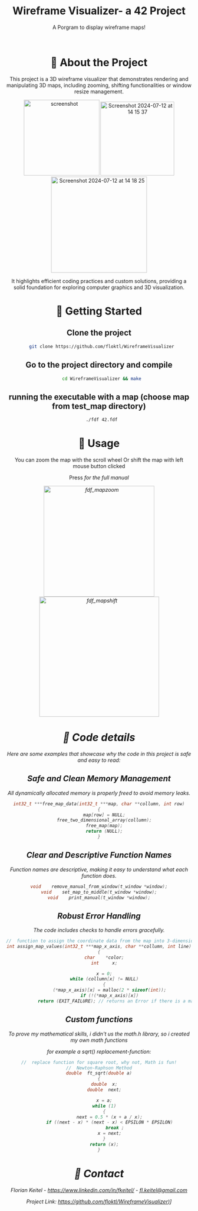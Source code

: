 <div align="center">

  <h1>Wireframe Visualizer- a 42 Project</h1>

  <p>
    A Porgram to display wireframe maps!
  </p>

<br />

<!-- About the Project -->
# :star2: About the Project

This project is a 3D wireframe visualizer that demonstrates rendering and manipulating 3D maps, including zooming, shifting functionalities or window resize management.


  <img src="https://github.com/floktl/WireframeVisualizer/assets/147641602/e2fc293a-a417-4f95-91b2-a0aebaa5ac61" alt="screenshot" width="205">

<img width="200" alt="Screenshot 2024-07-12 at 14 15 37" src="https://github.com/user-attachments/assets/6042a75f-7839-4f62-b763-738ee6f5e97b">

<img width="260" alt="Screenshot 2024-07-12 at 14 18 25" src="https://github.com/user-attachments/assets/9082627c-9d6f-43e3-a09d-7c99710b1d6e">

It highlights efficient coding practices and custom solutions, providing a solid foundation for exploring computer graphics and 3D visualization.

<!-- Run Locally -->
# :running: Getting Started

## Clone the project

```bash
  git clone https://github.com/floktl/WireframeVisualizer
```

## Go to the project directory and compile

```bash
  cd WireframeVisualizer && make
```

## running the executable with a map (choose map from test_map directory)

```bash
  ./fdf 42.fdf
```
<!-- Usage -->
# :star2: Usage

You can zoom the map with the scroll wheel Or shift the map with left mouse button clicked

Press <I> for the full manual

<img src="https://github.com/floktl/42-Projects/assets/147641602/e01b80c4-be14-4106-9a60-dd5dad0712da" alt="fdf_mapzoom" width="300">

<img src="https://github.com/user-attachments/assets/ec288172-bda4-465d-80db-3383b7159afc" alt="fdf_mapshift" width="325">

<!-- Code details -->
# :star2: Code details

Here are some examples that showcase why the code in this project is safe and easy to read:

## Safe and Clean Memory Management

All dynamically allocated memory is properly freed to avoid memory leaks.

```cpp
int32_t	***free_map_data(int32_t ***map, char **collumn, int row)
{
	map[row] = NULL;
	free_two_dimensional_array(collumn);
	free_map(map);
	return (NULL);
}
```

## Clear and Descriptive Function Names

Function names are descriptive, making it easy to understand what each function does.

```cpp
void	remove_manual_from_window(t_window *window);
void	set_map_to_middle(t_window *window);
void	print_manual(t_window *window);
```

## Robust Error Handling

The code includes checks to handle errors gracefully.

```cpp
//	function to assign the coordinate data from the map into 3-dimensional array
int	assign_map_values(int32_t ***map_x_axis, char **collumn, int line)
{
	char	*color;
	int		x;

	x = 0;
	while (collumn[x] != NULL)
	{
		(*map_x_axis)[x] = malloc(2 * sizeof(int));
		if (!(*map_x_axis)[x])
			return (EXIT_FAILURE); // returns an Error if there is a mallocation error
```

## Custom functions

To prove my mathematical skills, i didn't us the math.h library, so i created my own math functions

for example a sqrt() replacement-function:
```cpp
//	replace function for square root, why not, Math is fun!
//	Newton-Raphson Method
double	ft_sqrt(double a)
{
	double	x;
	double	next;

	x = a;
	while (1)
	{
		next = 0.5 * (x + a / x);
		if ((next - x) * (next - x) < EPSILON * EPSILON)
			break ;
		x = next;
	}
	return (x);
}
```

<!-- Contact -->
# :handshake: Contact

Florian Keitel - https://www.linkedin.com/in/fkeitel/ - fl.keitel@gmail.com

Project Link: [https://github.com/floktl/WireframeVisualizer)](#https://github.com/floktl/WireframeVisualizer)]
